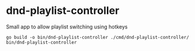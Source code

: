 # dnd-playlist-controller
Small app to allow playlist switching using hotkeys

```
go build -o bin/dnd-playlist-controller ./cmd/dnd-playlist-controller/
bin/dnd-playlist-controller
```